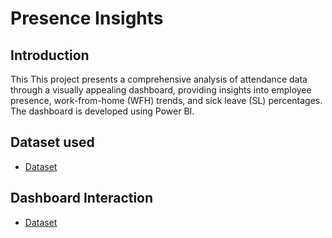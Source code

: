 # Presence Insights
## Introduction
This This project presents a comprehensive analysis of attendance data through a visually appealing dashboard, providing insights into employee presence, work-from-home (WFH) trends, and sick leave (SL) percentages. The dashboard is developed using Power BI.


## Dataset used
- <a href="https://github.com/Joethomas0078/HR-Analytics/blob/main/Attendance%20Sheet.xlsx">Dataset</a>

## Dashboard Interaction
- <a href="https://github.com/Joethomas0078/HR-Analytics/blob/main/Attendance%20Sheet.xlsx">Dataset</a>
